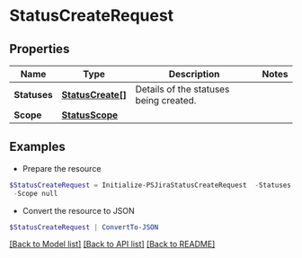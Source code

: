 # StatusCreateRequest
## Properties

Name | Type | Description | Notes
------------ | ------------- | ------------- | -------------
**Statuses** | [**StatusCreate[]**](StatusCreate.md) | Details of the statuses being created. | 
**Scope** | [**StatusScope**](StatusScope.md) |  | 

## Examples

- Prepare the resource
```powershell
$StatusCreateRequest = Initialize-PSJiraStatusCreateRequest  -Statuses null `
 -Scope null
```

- Convert the resource to JSON
```powershell
$StatusCreateRequest | ConvertTo-JSON
```

[[Back to Model list]](../README.md#documentation-for-models) [[Back to API list]](../README.md#documentation-for-api-endpoints) [[Back to README]](../README.md)

